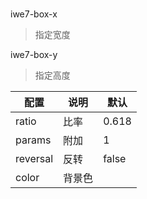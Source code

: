 ###

iwe7-box-x
> 指定宽度

iwe7-box-y
> 指定高度

| 配置       | 说明  | 默认    |
|----------|-----|-------|
| ratio    | 比率  | 0.618 |
| params   | 附加  | 1     |
| reversal | 反转  | false |
| color    | 背景色 |       |
